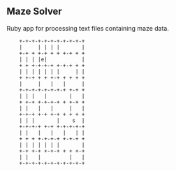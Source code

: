 ## Maze Solver

Ruby app for processing text files containing maze data.

        +-+-+-+-+-+-+-+-+-+-+
		|     | | | |       |
		+-+ + +-+ + + +-+ + +
		| | | |e|           |
		+ + +-+-+-+ +-+-+ + +
		| | | | | | |     | |
		+ +-+ + + +-+ + + + +
		|     |   |   |     |
		+-+-+-+-+-+-+-+ +-+ +
		| | |   |       |   |
		+ +-+ +-+-+-+ + +-+ +
		| |   |   |     |   |
		+-+-+ +-+ +-+ + + + +
		| | |       |    s  |
		+-+-+-+ +-+ +-+-+-+-+
		| |   |   |   |   | |
		+ + + +-+-+-+ +-+-+ +
		| | | | | | |       |
		+-+ +-+ +-+-+ + + +-+
		| |   |         |   |
		+-+-+-+-+-+-+-+-+-+-+